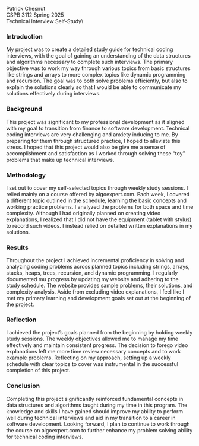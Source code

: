 Patrick Chesnut\
CSPB 3112 Spring 2025\
Technical Interview Self-Study\

### Introduction
My project was to create a detailed study guide for technical coding interviews, with the goal of gaining an understanding of the data structures and algorithms necessary to complete such interviews.  The primary objective was to work my way through various topics from basic structures like strings and arrays to more complex topics like dynamic programming and recursion.  The goal was to both solve problems efficiently, but also to explain the solutions clearly so that I would be able to communicate my solutions effectively during interviews.

### Background
This project was significant to my professional development as it aligned with my goal to transition from finance to software development.  Technical coding interviews are very challenging and anxiety inducing to me.  By preparing for them through structured practice, I hoped to alleviate this stress.  I hoped that this project would also be give me a sense of accomplishment and satisfaction as I worked through solving these “toy” problems that make up technical interviews.

### Methodology
I set out to cover my self-selected topics through weekly study sessions.  I relied mainly on a course offered by algoexpert.com.  Each week, I covered a different topic outlined in the schedule, learning the basic concepts and working practice problems.  I analyzed the problems for both space and time complexity.  Although I had originally planned on creating video explanations, I realized that I did not have the equipment (tablet with stylus) to record such videos.  I instead relied on detailed written explanations in my solutions.

### Results
Throughout the project I achieved incremental proficiency in solving and analyzing coding problems across planned topics including strings, arrays, stacks, heaps, trees, recursion, and dynamic programming.  I regularly documented mu progress by updating my website and adhering to the study schedule.  The website provides sample problems, their solutions, and complexity analysis.  Aside from excluding video explanations, I feel like I met my primary learning and development goals set out at the beginning of the project.

### Reflection
I achieved the project’s goals planned from the beginning by holding weekly study sessions.  The weekly objectives allowed me to manage my time effectively and maintain consistent progress.  The decision to forego video explanations left me more time review necessary concepts and to work example problems.  Reflecting on my approach, setting up a weekly schedule with clear topics to cover was instrumental in the successful completion of this project.

### Conclusion
Completing this project significantly reinforced fundamental concepts in data structures and algorithms taught during my time in this program.  The knowledge and skills I have gained should improve my ability to perform well during technical interviews and aid in my transition to a career in software development.  Looking forward, I plan to continue to work through the course on algoexpert.com to further enhance my problem solving ability for technical coding interviews.
